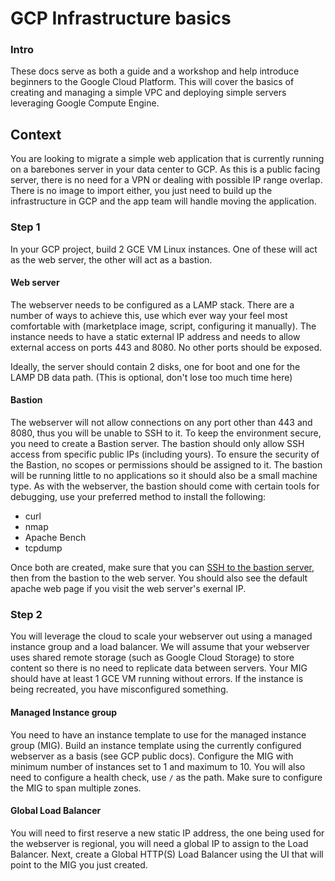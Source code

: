 # GCP Infrastructure basics

### Intro

These docs serve as both a guide and a workshop and help introduce beginners to the Google Cloud Platform.
This will cover the basics of creating and managing a simple VPC and deploying simple servers leveraging Google Compute Engine.

## Context

You are looking to migrate a simple web application that is currently running on a barebones server in your data center to GCP.
As this is a public facing server, there is no need for a VPN or dealing with possible IP range overlap. There is no image to
import either, you just need to build up the infrastructure in GCP and the app team will handle moving the application.

### Step 1

In your GCP project, build 2 GCE VM Linux instances. One of these will act as the web server, the other will act as a bastion.

#### Web server
The webserver needs to be configured as a LAMP stack. There are a number of ways to achieve this, use which ever way your feel
most comfortable with (marketplace image, script, configuring it manually). The instance needs to have a static external IP address
and needs to allow external access on ports 443 and 8080. No other ports should be exposed.

Ideally, the server should contain 2 disks, one for boot and one for the LAMP DB data path. (This is optional, don't lose too much time here)

#### Bastion
The webserver will not allow connections on any port other than 443 and 8080, thus you will be unable to SSH to it. To keep the
environment secure, you need to create a Bastion server. The bastion should only allow SSH access from specific public IPs (including yours).
To ensure the security of the Bastion, no scopes or permissions should be assigned to it. The bastion will be running little to no
applications so it should also be a small machine type. As with the webserver, the bastion should come with certain tools for debugging,
use your preferred method to install the following:
- curl
- nmap
- Apache Bench
- tcpdump

Once both are created, make sure that you can [SSH to the bastion server](https://cloud.google.com/compute/docs/instances/connecting-to-instance#gcetools), then from the bastion to the web server.
You should also see the default apache web page if you visit the web server's exernal IP.

### Step 2

You will leverage the cloud to scale your webserver out using a managed instance group and a load balancer. We will assume that your webserver uses shared remote storage (such as Google Cloud Storage) to store content so there is no need to replicate data between servers. Your MIG should have at least 1 GCE VM running without errors. If the instance is being recreated, you have misconfigured something.

#### Managed Instance group
You need to have an instance template to use for the managed instance group (MIG). Build an instance template using the currently configured webserver as a basis (see GCP public docs). Configure the MIG with minimum number of instances set to 1 and maximum to 10. You will also need to configure a health check, use `/` as the path. Make sure to configure the MIG to span multiple zones.

#### Global Load Balancer
You will need to first reserve a new static IP address, the one being used for the webserver is regional, you will need a global IP to assign to the Load Balancer. Next, create a Global HTTP(S) Load Balancer using the UI that will point to the MIG you just created.
